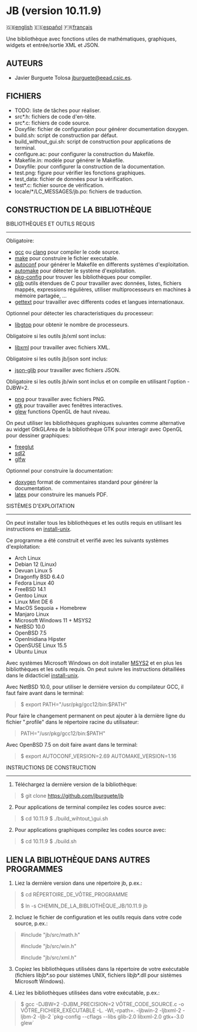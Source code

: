 JB (version 10.11.9)
==================

:gb:[english](README.md) :es:[español](README.es.md)
:fr:[français](README.fr.md)

Une bibliothèque avec fonctions utiles de mathématiques, graphiques, widgets et
entrée/sortie XML et JSON.

AUTEURS
-------

* Javier Burguete Tolosa
  [jburguete@eead.csic.es](mailto:jburguete@eead.csic.es).

FICHIERS
--------

* TODO: liste de tâches pour réaliser.
* src\*.h: fichiers de code d'en-tête.
* src\*.c: fichiers de code source.
* Doxyfile: fichier de configuration pour générer documentation doxygen.
* build.sh: script de construction par défaut.
* build\_without\_gui.sh: script de construction pour applications de terminal.
* configure.ac: pour configurer la construction du Makefile.
* Makefile.in: modèle pour générer le Makefile.
* Doxyfile: pour configurer la construction de la documentation.
* test.png: figure pour vérifier les fonctions graphiques.
* test\_data: fichier de données pour la vérification.
* test\*.c: fichier source de vérification.
* locale/\*/LC\_MESSAGES/jb.po: fichiers de traduction.

CONSTRUCTION DE LA BIBLIOTHÈQUE
-------------------------------

BIBLIOTHÈQUES ET OUTILS REQUIS
______________________________

Obligatoire:
* [gcc](https://gcc.gnu.org) ou [clang](http://clang.llvm.org) pour compiler le
  code source.
* [make](http://www.gnu.org/software/make) pour construire le fichier
  executable.
* [autoconf](http://www.gnu.org/software/autoconf) pour générer le Makefile en
  differents systèmes d'exploitation.
* [automake](http://www.gnu.org/software/automake) pour détecter le système
  d'exploitation.
* [pkg-config](http://www.freedesktop.org/wiki/Software/pkg-config) pour trouver
  les bibliothèques pour compiler.
* [glib](https://developer.gnome.org/glib) outils étendues de C pour travailler
  avec données, listes, fichiers mappés, expressions régulières, utiliser
  multiprocesseurs en machines à mémoire partagée, ...
* [gettext](http://www.gnu.org/software/gettext) pour travailler avec differents
  codes et langues internationaux.

Optionnel pour détecter les characteristiques du processeur:
* [libgtop](https://github.com/GNOME/libgtop) pour obtenir le nombre de
  processeurs.

Obligatoire si les outils jb/xml sont inclus:
* [libxml](http://xmlsoft.org) pour travailler avec fichiers XML.

Obligatoire si les outils jb/json sont inclus:
* [json-glib](https://gitlab.gnome.org/GNOME/json-glib) pour travailler avec
  fichiers JSON.

Obligatoire si les outils jb/win sont inclus et on compile en utilisant
l'option -DJBW=2.
* [png](http://libpng.sourceforge.net) pour travailler avec fichiers PNG.
* [gtk](http://www.gtk.org) pour travailler avec fenêtres interactives.
* [glew](http://glew.sourceforge.net) functions OpenGL de haut niveau.

On peut utiliser les bibliothèques graphiques suivantes comme alternative au
widget GtkGLArea de la bibliothèque GTK pour interagir avec OpenGL pour dessiner
graphiques:
* [freeglut](http://freeglut.sourceforge.net)
* [sdl2](https://www.libsdl.org)
* [glfw](http://www.glfw.org)

Optionnel pour construire la documentation:
* [doxygen](http://www.stack.nl/~dimitri/doxygen) format de commentaires
  standard pour générer la documentation.
* [latex](https://www.latex-project.org/) pour construire les manuels PDF.

SISTÈMES D'EXPLOITATION
_______________________

On peut installer tous les bibliothèques et les outils requis en utilisant les
instructions en [install-unix](https://github.com/jburguete/install-unix).

Ce programme a été construit et verifié avec les suivants systèmes
d'exploitation:
* Arch Linux
* Debian 12 (Linux)
* Devuan Linux 5
* Dragonfly BSD 6.4.0
* Fedora Linux 40
* FreeBSD 14.1
* Gentoo Linux
* Linux Mint DE 6
* MacOS Sequoia + Homebrew
* Manjaro Linux
* Microsoft Windows 11 + MSYS2
* NetBSD 10.0
* OpenBSD 7.5
* OpenInidiana Hipster
* OpenSUSE Linux 15.5
* Ubuntu Linux 

Avec systèmes Microsoft Windows on doit installer
[MSYS2](http://sourceforge.net/projects/msys2) et en plus les bibliothèques et
les outils requis. On peut suivre les instructions détaillées dans le
didacticiel
[install-unix](https://github.com/jburguete/install-unix/blob/master/tutorial.pdf).

Avec NetBSD 10.0, pour utiliser le derniére version du compilateur GCC, il faut
faire avant dans le terminal:
> $ export PATH="/usr/pkg/gcc12/bin:$PATH"

Pour faire le changement permanent on peut ajouter à la dernière ligne du
fichier ".profile" dans le répertoire racine du utilisateur:
> PATH="/usr/pkg/gcc12/bin:$PATH"

Avec OpenBSD 7.5 on doit faire avant dans le terminal:
> $ export AUTOCONF\_VERSION=2.69 AUTOMAKE\_VERSION=1.16

INSTRUCTIONS DE CONSTRUCTION
____________________________

1. Téléchargez la dernière version de la bibliothèque:
> $ git clone https://github.com/jburguete/jb

2. Pour applications de terminal compilez les codes source avec:
> $ cd 10.11.9
> $ ./build\_wihtout_\gui.sh

2. Pour applications graphiques compilez les codes source avec:
> $ cd 10.11.9
> $ ./build.sh

LIEN LA BIBLIOTHÈQUE DANS AUTRES PROGRAMMES
-------------------------------------------

1. Liez la dernière version dans une répertoire jb, p.ex.:
> $ cd RÉPERTOIRE\_DE\_VÔTRE\_PROGRAMME
>
> $ ln -s CHEMIN\_DE\_LA\_BIBLIOTHÈQUE\_JB/10.11.9 jb

2. Incluez le fichier de configuration et les outils requis dans votre code
   source, p.ex.:
> \#include "jb/src/math.h"
>
> \#include "jb/src/win.h"
>
> \#include "jb/src/xml.h"

3. Copiez les bibliothèques utilisées dans la répertoire de votre exécutable
(fichiers libjb\*.so pour sistèmes UNIX, fichiers libjb\*.dll pour sistèmes
Microsoft Windows).

4. Liez les bibliothèques utilisées dans votre exécutable, p.ex.:
> $ gcc -DJBW=2 -DJBM\_PRECISION=2 VÔTRE\_CODE\_SOURCE.c
> -o VÔTRE\_FICHIER\_EXÉCUTABLE -L. -Wl,-rpath=. -ljbwin-2 -ljbxml-2 -ljbm-2
> -ljb-2 \`pkg-config --cflags --libs glib-2.0 libxml-2.0 gtk+-3.0 glew\`
